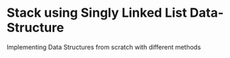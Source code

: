 # Stack using Singly Linked List Data-Structure
Implementing Data Structures from scratch with different methods
